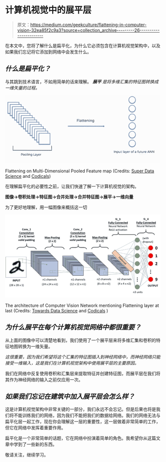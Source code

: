 # 计算机视觉中的展平层

> 原文：<https://medium.com/geekculture/flattening-in-computer-vision-32ea85f2c9a3?source=collection_archive---------26----------------------->

在本文中，您将了解什么是扁平化，为什么它必须包含在计算机视觉架构中，以及如果我们忘记将它添加到网络中会发生什么。

## ***什么是扁平化？***

与其跳到技术语言，不如用简单的话来理解。 ***展平*** *是将多维汇集的特征图转换成一维矢量的过程。*

![](img/7849d61017b8d9fbd4700bd6f35a5b5f.png)

Flattening on Multi-Dimensional Pooled Feature map (Credits: [Super Data Science](http://www.superdatascience.com) and [Codicals](https://www.instagram.com/codicals_/))

在理解扁平化的必要性之前，让我们快速了解一下计算机视觉的架构。

**图像→卷积处理→特征图→合并处理→合并特征图→展平→一维向量**

为了更好地理解，用一幅图像来概括这一切

![](img/d3232c58c896241f5931b2999e5e6ded.png)

The architecture of Computer Vision Network mentioning Flattening layer at last (Credits: [Towards Data Science](http://www.towardsdatascience.com) and [Codicals](https://www.instagram.com/codicals_/) )

## ***为什么展平在每个计算机视觉网络中都很重要？***

从上面的图像中可以清楚地看到，我们使用了一个展平层来将多维汇集和卷积的特征地图转换为一维矢量。

*这很重要，因为我们希望将这个汇集的特征图插入到神经网络中，而神经网络只能接受一维输入，这是我们在计算机视觉架构中使用展平层的主要原因。*

我们在网络中反复使用卷积和汇集层来提取特征并创建特征图，而展平层在我们将其作为神经网络的输入之前仅应用一次。

## ***如果我们忘记在建筑中加入展平层会怎么样？***

这是计算机视觉架构中非常关键的一部分，我们永远不会忘记。但是后果也将是我们将不能训练我们的网络，因为我们不能把我们的数据给网络。我们的网络无法与扁平化层一起工作，现在你会理解这一层的重要性，这一层做着非常简单的工作，但它在网络中发挥着重要作用。

扁平化是一个非常简单的话题，它在网络中扮演着简单的角色。我希望你从这篇文章中学到了一些新的东西。

敬请关注，继续学习。